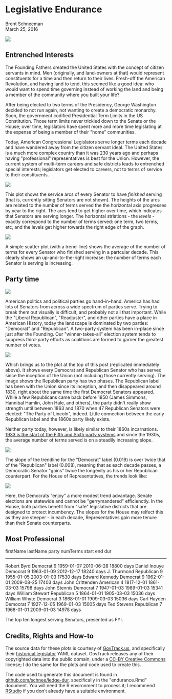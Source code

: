 # Legislative Endurance
Brent Schneeman  
March 25, 2016  


![](endurance_files/figure-html/Senate-1.png)

## Entrenched Interests

The Founding Fathers created the United States with the concept of citizen servants in mind. Men (originally, and land-owners at that) would represent constituents for a time and then return to their lives. Fresh-off the American Revolution, and having land to tend, this seemed like a good idea: who would want to spend time governing instead of working the land and being a member of the community where you built your life?

After being elected to two terms of the Presidency, George Washington decided to not run again, not wanting to create a democratic monarchy. Soon, the  government codified Presidential Term Limits in the US Constitution. Those term limits never trickled down to the Senate or the House; over time, legislators have spent more and more time legislating at the expense of being a member of their "home" communities.

Today, American Congressional Legislators serve longer terms each decade and have wandered away from the citizen servant ideal. The United States is a much more complex country than it was 230 years ago and perhaps having "professional" representatives is best for the Union. However, the current system of multi-term careers and safe districts leads to entrenched special interests; legislators get elected to careers, not to terms of service to their constituents.

![](endurance_files/figure-html/unnamed-chunk-1-1.png)

This plot shows the service arcs of every Senator to have *finished* serving (that is, currently sitting Senators are not shown). The heights of the arcs are related to the number of terms served the the horizontal axis progresses by year to the right. The arcs tend to get higher over time, which indicates that Senators are serving longer. The horizontal striations - the *levels* - exactly correspond to the number of terms served: one term, two terms, etc, and the levels get higher towards the right edge of the graph.

![](endurance_files/figure-html/unnamed-chunk-2-1.png)

A simple scatter plot (with a trend-line) shows the average of the number of terms for every Senator who finished serving in a partcular decade. This clearly shows an up-and-to-the-right increase: the number of terms each Senator is serving is increasing.

## Party time

![](endurance_files/figure-html/unnamed-chunk-3-1.png)

American politics and political parties go hand-in-hand. America has had lots of Senators from across a wide spectrum of parties serve. Trying to break them out visually is difficult, and probably not all that important. While the "Liberal Republican", "Readjuster", and other parties have a place in American History, today the landscape is dominated by two parties: "Democrat" and "Republican". A two-party system has been in-place since just after the Founding. Our "winner-takes-all" election system tends to suppress third-party efforts as coalitions are formed to garner the greatest number of votes.

![](endurance_files/figure-html/unnamed-chunk-4-1.png)

Which brings us to the plot at the top of this post (replicated immediately above). It shows every Democrat and Republican Senator who has served since the inception of the Union (not including those currently serving). The image shows the Republican party has two phases. The Republican label has been with the Union since its inception, and then disappeared around 1830, right about the same time the first Democrat Senators appeared. While a few Republicans came back before 1850 (James Simmons, Hannibal Hamlin, John Hale, and others), the party didn't really show strength until between 1863 and 1870 when 47 Republican Senators were elected: "The Party of Lincoln", indeed. Little connection between the early Republican label and the 1860s party likely exists.

Neither party today, however, is likely similar to their 1860s incarnations. [1933 is the start of the Fifth and Sixth party systems](https://en.wikipedia.org/wiki/Political_parties_in_the_United_States#Fifth_and_Sixth_Party_Systems:_1933-present) and since the 1930s, the average number of terms served is on a steadily increasing slope.

![](endurance_files/figure-html/unnamed-chunk-5-1.png)

The slope of the trendline for the "Democrat" label (0.019) is over twice that of the "Republican" label (0.008), meaning that as each decade passes, a Democratic Senator "gains" twice the longevity as his or her Republican counterpart. For the House of Representatives, the trends look like:

![](endurance_files/figure-html/unnamed-chunk-6-1.png)

Here, the Democrats "enjoy" a more modest trend advantage. Senate elections are statewide and cannot be "gerrymandered" efficienctly. In the House, both parties benefit from "safe" legislative districts that are designed to protect incumbency. The slopes for the House may relfect this as they are steeper - in each decade, Representatives gain more tenure than their Senate counterparts.

## Most Professional


firstName   lastName     party         numTerms  start        end          dur        
----------  -----------  -----------  ---------  -----------  -----------  -----------
Robert      Byrd         Democrat             9  1959-01-07   2010-06-28   18800 days 
Daniel      Inouye       Democrat             9  1963-01-09   2012-12-17   18240 days 
J.          Thurmond     Republican           9  1955-01-05   2003-01-03   17530 days 
Edward      Kennedy      Democrat             9  1962-01-01   2009-08-25   17403 days 
John        Crittenden   American             4  1817-12-01   1861-03-03   15798 days 
John        Stennis      Democrat             7  1947-01-03   1989-01-03   15341 days 
William     Stewart      Republican           5  1864-01-01   1905-03-03   15036 days 
William     Whyte        Democrat             3  1868-01-01   1909-03-03   15036 days 
Carl        Hayden       Democrat             7  1927-12-05   1969-01-03   15005 days 
Ted         Stevens      Republican           7  1968-01-01   2009-01-03   14978 days 

The top ten longest serving Senators, presented as FYI.

## Credits, Rights and How-to

The source data for these plots is courtesy of [GovTrack.us](https://www.govtrack.us/), and specifically their [historical legislator](https://github.com/govtrack/congress-legislators) YAML dataset. GovTrack releases any of their copyrighted data into the public domain, under a [CC-BY Creative Commons](https://creativecommons.org/licenses/by/3.0/us/) license; I do the same for the plots and code used to create this.

The code used to generate this document is found in [github.com/schnee/ledge-dur](https://github.com/schnee/ledge-dur), specifically in the "endurance.Rmd" document. You will need the R environment to process it; I recommend [RStudio](https://www.rstudio.com/) if you don't already have a suitable environment.
